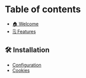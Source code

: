 # Table of contents

* [🏠 Welcome](README.md)
* [🗒 Features](features.md)

## 🛠 Installation

* [Configuration](installation/configuration.md)
* [Cookies](installation/cookies.md)
